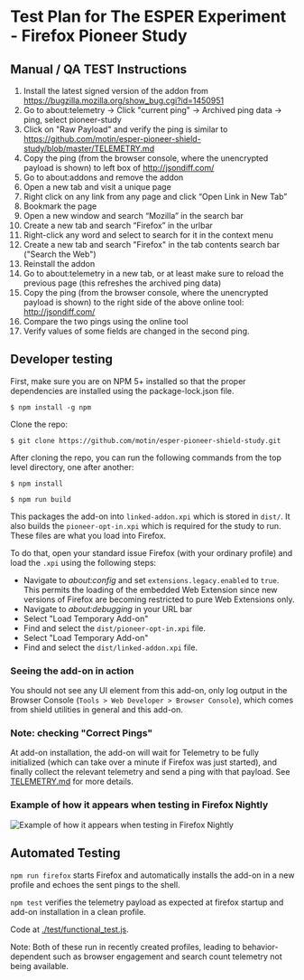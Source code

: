 # Test Plan for The ESPER Experiment - Firefox Pioneer Study

## Manual / QA TEST Instructions

1. Install the latest signed version of the addon from https://bugzilla.mozilla.org/show_bug.cgi?id=1450951
1. Go to about:telemetry -> Click "current ping" -> Archived ping data -> ping, select pioneer-study
1. Click on "Raw Payload" and verify the ping is similar to https://github.com/motin/esper-pioneer-shield-study/blob/master/TELEMETRY.md
1. Copy the ping (from the browser console, where the unencrypted payload is shown) to left box of http://jsondiff.com/
1. Go to about:addons and remove the addon
1. Open a new tab and visit a unique page
1. Right click on any link from any page and click “Open Link in New Tab”
1. Bookmark the page
1. Open a new window and search “Mozilla” in the search bar
1. Create a new tab and search “Firefox” in the urlbar
1. Right-click any word and select to search for it in the context menu
1. Create a new tab and search "Firefox" in the tab contents search bar ("Search the Web")
1. Reinstall the addon
1. Go to about:telemetry in a new tab, or at least make sure to reload the previous page (this refreshes the archived ping data)
1. Copy the ping (from the browser console, where the unencrypted payload is shown) to the right side of the above online tool: http://jsondiff.com/
1. Compare the two pings using the online tool
1. Verify values of some fields are changed in the second ping.

## Developer testing

First, make sure you are on NPM 5+ installed so that the proper dependencies are installed using the package-lock.json file.

`$ npm install -g npm`

Clone the repo:

`$ git clone https://github.com/motin/esper-pioneer-shield-study.git`

After cloning the repo, you can run the following commands from the top level directory, one after another:

`$ npm install`

`$ npm run build`

This packages the add-on into `linked-addon.xpi` which is stored in `dist/`. It also builds the `pioneer-opt-in.xpi` which is required for the study to run. These files are what you load into Firefox.

To do that, open your standard issue Firefox (with your ordinary profile) and load the `.xpi` using the following steps:

* Navigate to _about:config_ and set `extensions.legacy.enabled` to `true`. This permits the loading of the embedded Web Extension since new versions of Firefox are becoming restricted to pure Web Extensions only.
* Navigate to _about:debugging_ in your URL bar
* Select "Load Temporary Add-on"
* Find and select the `dist/pioneer-opt-in.xpi` file.
* Select "Load Temporary Add-on"
* Find and select the `dist/linked-addon.xpi` file.

### Seeing the add-on in action

You should not see any UI element from this add-on, only log output in the Browser Console (`Tools > Web Developer > Browser Console`), which comes from shield utilities in general and this add-on.

### Note: checking "Correct Pings"

At add-on installation, the add-on will wait for Telemetry to be fully initialized
(which can take over a minute if Firefox was just started), and finally collect the relevant telemetry and send a ping with that payload.
See [TELEMETRY.md](./TELEMETRY.md) for more details.

### Example of how it appears when testing in Firefox Nightly

![Example of how it appears when testing in Firefox Nightly](https://user-images.githubusercontent.com/793037/33172067-4fd68b42-d057-11e7-8f38-4185d60831ce.png)

## Automated Testing

`npm run firefox` starts Firefox and automatically installs the add-on in a new profile and echoes the sent pings to the shell.

`npm test` verifies the telemetry payload as expected at firefox startup and add-on installation in a clean profile.

Code at [./test/functional_test.js](./test/functional_test.js).

Note: Both of these run in recently created profiles, leading to behavior-dependent such as browser engagement and search count telemetry not being available.

